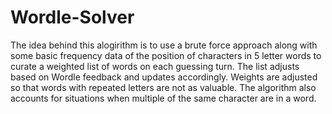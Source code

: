 # Wordle-Solver

The idea behind this alogirithm is to use a brute force approach along with some basic frequency data of the position of characters in 5 letter words to 
curate a weighted list of words on each guessing turn. The list adjusts based on Wordle feedback and updates accordingly. Weights are adjusted so that 
words with repeated letters are not as valuable. The algorithm also accounts for situations when multiple of the same character are in a word.
